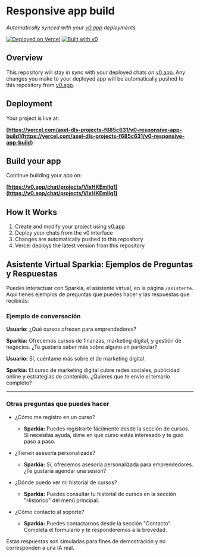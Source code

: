 # Responsive app build

*Automatically synced with your [v0.app](https://v0.app) deployments*

[![Deployed on Vercel](https://img.shields.io/badge/Deployed%20on-Vercel-black?style=for-the-badge&logo=vercel)](https://vercel.com/axel-dls-projects-f685c631/v0-responsive-app-build)
[![Built with v0](https://img.shields.io/badge/Built%20with-v0.app-black?style=for-the-badge)](https://v0.app/chat/projects/VlxHKEmlIg1)

## Overview

This repository will stay in sync with your deployed chats on [v0.app](https://v0.app).
Any changes you make to your deployed app will be automatically pushed to this repository from [v0.app](https://v0.app).

## Deployment

Your project is live at:

**[https://vercel.com/axel-dls-projects-f685c631/v0-responsive-app-build](https://vercel.com/axel-dls-projects-f685c631/v0-responsive-app-build)**

## Build your app

Continue building your app on:

**[https://v0.app/chat/projects/VlxHKEmlIg1](https://v0.app/chat/projects/VlxHKEmlIg1)**

## How It Works

1. Create and modify your project using [v0.app](https://v0.app)
2. Deploy your chats from the v0 interface
3. Changes are automatically pushed to this repository
4. Vercel deploys the latest version from this repository

## Asistente Virtual Sparkia: Ejemplos de Preguntas y Respuestas

Puedes interactuar con Sparkia, el asistente virtual, en la página `/asistente`. Aquí tienes ejemplos de preguntas que puedes hacer y las respuestas que recibirás:

### Ejemplo de conversación

**Usuario:** ¿Qué cursos ofrecen para emprendedores?

**Sparkia:** Ofrecemos cursos de finanzas, marketing digital, y gestión de negocios. ¿Te gustaría saber más sobre alguno en particular?

**Usuario:** Sí, cuéntame más sobre el de marketing digital.

**Sparkia:** El curso de marketing digital cubre redes sociales, publicidad online y estrategias de contenido. ¿Quieres que te envíe el temario completo?

---

### Otras preguntas que puedes hacer

- ¿Cómo me registro en un curso?
  - **Sparkia:** Puedes registrarte fácilmente desde la sección de cursos. Si necesitas ayuda, dime en qué curso estás interesado y te guío paso a paso.

- ¿Tienen asesoría personalizada?
  - **Sparkia:** Sí, ofrecemos asesoría personalizada para emprendedores. ¿Te gustaría agendar una sesión?

- ¿Dónde puedo ver mi historial de cursos?
  - **Sparkia:** Puedes consultar tu historial de cursos en la sección "Histórico" del menú principal.

- ¿Cómo contacto al soporte?
  - **Sparkia:** Puedes contactarnos desde la sección "Contacto". Completa el formulario y te responderemos a la brevedad.

Estas respuestas son simuladas para fines de demostración y no corresponden a una IA real.